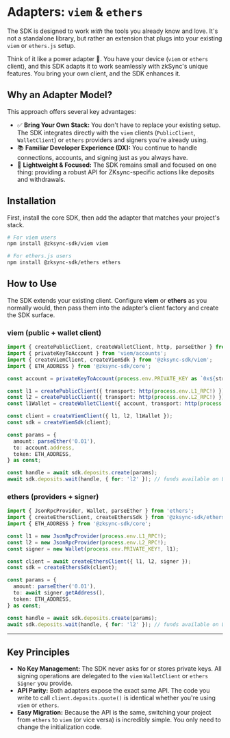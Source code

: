 # Adapters: `viem` & `ethers`

The SDK is designed to work _with_ the tools you already know and love. It's not a standalone library, but rather an extension that plugs into your existing `viem` or `ethers.js` setup.

Think of it like a power adapter 🔌. You have your device (`viem` or `ethers` client), and this SDK adapts it to work seamlessly with zkSync's unique features. You bring your own client, and the SDK enhances it.

## Why an Adapter Model?

This approach offers several key advantages:

- ✅ **Bring Your Own Stack:** You don't have to replace your existing setup. The SDK integrates directly with the `viem` clients (`PublicClient`, `WalletClient`) or `ethers` providers and signers you're already using.
- 📚 **Familiar Developer Experience (DX):** You continue to handle connections, accounts, and signing just as you always have.
- 🧩 **Lightweight & Focused:** The SDK remains small and focused on one thing: providing a robust API for ZKsync-specific actions like deposits and withdrawals.

## Installation

First, install the core SDK, then add the adapter that matches your project's stack.

```bash
# For viem users
npm install @zksync-sdk/viem viem

# For ethers.js users
npm install @zksync-sdk/ethers ethers
```

## How to Use

The SDK extends your existing client. Configure **viem** or **ethers** as you normally would, then pass them into the adapter’s client factory and create the SDK surface.

### viem (public + wallet client)

```ts
import { createPublicClient, createWalletClient, http, parseEther } from 'viem';
import { privateKeyToAccount } from 'viem/accounts';
import { createViemClient, createViemSdk } from '@zksync-sdk/viem';
import { ETH_ADDRESS } from '@zksync-sdk/core';

const account = privateKeyToAccount(process.env.PRIVATE_KEY as `0x${string}`);

const l1 = createPublicClient({ transport: http(process.env.L1_RPC!) });
const l2 = createPublicClient({ transport: http(process.env.L2_RPC!) });
const l1Wallet = createWalletClient({ account, transport: http(process.env.L1_RPC!) });

const client = createViemClient({ l1, l2, l1Wallet });
const sdk = createViemSdk(client);

const params = {
  amount: parseEther('0.01'),
  to: account.address,
  token: ETH_ADDRESS,
} as const;

const handle = await sdk.deposits.create(params);
await sdk.deposits.wait(handle, { for: 'l2' }); // funds available on L2
```

### ethers (providers + signer)

```ts
import { JsonRpcProvider, Wallet, parseEther } from 'ethers';
import { createEthersClient, createEthersSdk } from '@zksync-sdk/ethers';
import { ETH_ADDRESS } from '@zksync-sdk/core';

const l1 = new JsonRpcProvider(process.env.L1_RPC!);
const l2 = new JsonRpcProvider(process.env.L2_RPC!);
const signer = new Wallet(process.env.PRIVATE_KEY!, l1);

const client = await createEthersClient({ l1, l2, signer });
const sdk = createEthersSdk(client);

const params = {
  amount: parseEther('0.01'),
  to: await signer.getAddress(),
  token: ETH_ADDRESS,
} as const;

const handle = await sdk.deposits.create(params);
await sdk.deposits.wait(handle, { for: 'l2' }); // funds available on L2
```

---

## Key Principles

- **No Key Management:** The SDK never asks for or stores private keys. All signing operations are delegated to the `viem` `WalletClient` or `ethers` `Signer` you provide.
- **API Parity:** Both adapters expose the exact same API. The code you write to call `client.deposits.quote()` is identical whether you're using `viem` or `ethers`.
- **Easy Migration:** Because the API is the same, switching your project from `ethers` to `viem` (or vice versa) is incredibly simple. You only need to change the initialization code.
